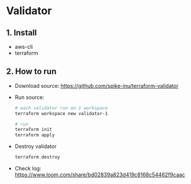 # Validator

## 1. Install

- aws-cli
- terraform

## 2. How to run

- Download source: https://github.com/spike-inu/terraform-validator
- Run source:

    ```sh
    # each validator run on 1 workspace
    terraform workspace new validator-1

    # run
    terraform init
    terraform apply
    ```

- Destroy validator
    
    ```sh
    terraform destroy
    ```

- Check log: https://www.loom.com/share/bd02839a823d419c8168c54462f9caac